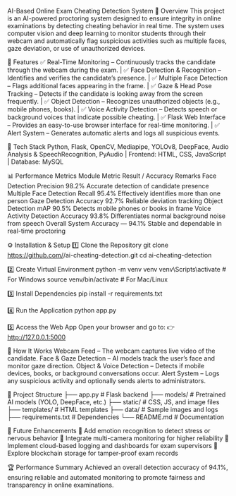 AI-Based Online Exam Cheating Detection System
🎯 Overview
This project is an AI-powered proctoring system designed to ensure integrity in online examinations by detecting cheating behavior in real time.
The system uses computer vision and deep learning to monitor students through their webcam and automatically flag suspicious activities such as multiple faces, gaze deviation, or use of unauthorized devices.

🚀 Features
✅ Real-Time Monitoring – Continuously tracks the candidate through the webcam during the exam. | 
✅ Face Detection & Recognition – Identifies and verifies the candidate’s presence. | 
✅ Multiple Face Detection – Flags additional faces appearing in the frame. | 
✅ Gaze & Head Pose Tracking – Detects if the candidate is looking away from the screen frequently. | 
✅ Object Detection – Recognizes unauthorized objects (e.g., mobile phones, books). | 
✅ Voice Activity Detection – Detects speech or background voices that indicate possible cheating. | 
✅ Flask Web Interface – Provides an easy-to-use browser interface for real-time monitoring. | 
✅ Alert System – Generates automatic alerts and logs all suspicious events.

🧩 Tech Stack
Python, Flask, OpenCV, Mediapipe, YOLOv8, DeepFace, Audio Analysis & SpeechRecognition, PyAudio | 
Frontend:	HTML, CSS, JavaScript | 
Database:	MySQL 

📊 Performance Metrics
Module	Metric	Result / Accuracy	Remarks
Face Detection	Precision	98.2%	Accurate detection of candidate presence
Multiple Face Detection	Recall	95.4%	Effectively identifies more than one person
Gaze Detection	Accuracy	92.7%	Reliable deviation tracking
Object Detection	mAP	90.5%	Detects mobile phones or books in frame
Voice Activity Detection	Accuracy	93.8%	Differentiates normal background noise from speech
Overall System Accuracy	—	94.1%	Stable and dependable in real-time proctoring

⚙️ Installation & Setup
1️⃣ Clone the Repository
git clone https://github.com/<krishnaveni662>/ai-cheating-detection.git
cd ai-cheating-detection

2️⃣ Create Virtual Environment
python -m venv venv
venv\Scripts\activate      # For Windows
source venv/bin/activate   # For Mac/Linux

3️⃣ Install Dependencies
pip install -r requirements.txt

4️⃣ Run the Application
python app.py

5️⃣ Access the Web App
Open your browser and go to:
👉 http://127.0.0.1:5000

🧠 How It Works
Webcam Feed – The webcam captures live video of the candidate.
Face & Gaze Detection – AI models track the user’s face and monitor gaze direction.
Object & Voice Detection – Detects if mobile devices, books, or background conversations occur.
Alert System – Logs any suspicious activity and optionally sends alerts to administrators.

📁 Project Structure
├── app.py                   # Flask backend
├── models/                  # Pretrained AI models (YOLO, DeepFace, etc.)
├── static/                  # CSS, JS, and image files
├── templates/               # HTML templates
├── data/                    # Sample images and logs
├── requirements.txt         # Dependencies
└── README.md                # Documentation

🧪 Future Enhancements
🔹 Add emotion recognition to detect stress or nervous behavior
🔹 Integrate multi-camera monitoring for higher reliability
🔹 Implement cloud-based logging and dashboards for exam supervisors
🔹 Explore blockchain storage for tamper-proof exam records

🏆 Performance Summary
Achieved an overall detection accuracy of 94.1%, ensuring reliable and automated monitoring to promote fairness and transparency in online examinations.
